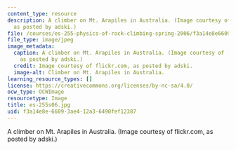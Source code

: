 ```yaml
---
content_type: resource
description: A climber on Mt. Arapiles in Australia. (Image courtesy of flickr.com,
  as posted by adski.)
file: /courses/es-255-physics-of-rock-climbing-spring-2006/f3a14e8e66093ae412a36490fef12387_es-255s06.jpg
file_type: image/jpeg
image_metadata:
  caption: A climber on Mt. Arapiles in Australia. (Image courtesy of [flickr.com](http://flickr.com/),
    as posted by adski.)
  credit: Image courtesy of flickr.com, as posted by adski.
  image-alt: Climber on Mt. Arapiles in Australia.
learning_resource_types: []
license: https://creativecommons.org/licenses/by-nc-sa/4.0/
ocw_type: OCWImage
resourcetype: Image
title: es-255s06.jpg
uid: f3a14e8e-6609-3ae4-12a3-6490fef12387
---
```

A climber on Mt. Arapiles in Australia. (Image courtesy of flickr.com, as posted by adski.)